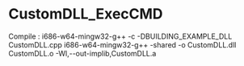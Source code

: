 # CustomDLL_ExecCMD

Compile :
i686-w64-mingw32-g++ -c -DBUILDING_EXAMPLE_DLL CustomDLL.cpp
i686-w64-mingw32-g++ -shared -o CustomDLL.dll CustomDLL.o -Wl,--out-implib,CustomDLL.a
